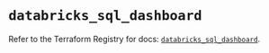 # `databricks_sql_dashboard`

Refer to the Terraform Registry for docs: [`databricks_sql_dashboard`](https://registry.terraform.io/providers/databricks/databricks/1.93.0/docs/resources/sql_dashboard).
